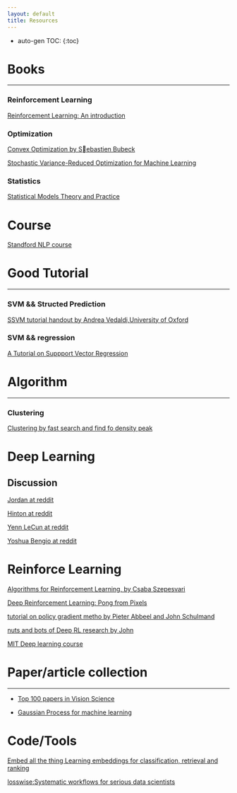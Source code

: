 ```yaml
---
layout: default
title: Resources
---
```


[1]: http://www.princeton.edu/~sbubeck/Bubeck14.pdf
[2]: http://www.robots.ox.ac.uk/~vedaldi/assets/svm-struct-matlab/tutorial/ssvm-tutorial-handout.pdf
[3]: https://gist.github.com/jdeng/d2c538e4cab6dd75bf34
[4]: http://nuweb.neu.edu/ypetrov/most-important-vision-papers.html
[5]: http://www.amazon.com/Statistical-Models-Practice-David-Freedman/dp/0521743850
[6]: http://alex.smola.org/papers/2003/SmoSch03b.pdf
[7]: http://www.reddit.com/r/MachineLearning/comments/2lmo0l/ama_geoffrey_hinton/
[8]: http://www.reddit.com/r/MachineLearning/comments/2fxi6v/ama_michael_i_jordan
[9]: http://www.reddit.com/r/MachineLearning/comments/25lnbt/ama_yann_lecun
[10]:http://www.reddit.com/r/MachineLearning/comments/1ysry1/ama_yoshua_bengio
[11]:http://ipg.epfl.ch/~seeger/lapmalmainweb/papers/bayesgp-tut.pdf
[12]:http://www.ualberta.ca/~szepesva/RLBook/Errata.pdf
[13]:http://karpathy.github.io/2016/05/31/rl/
[14]:http://webdocs.cs.ualberta.ca/~sutton/book/ebook/the-book.html
[15]:http://people.eecs.berkeley.edu/~pabbeel/nips-tutorial-policy-optimization-Schulman-Abbeel.pdf
[16]:http://rll.berkeley.edu/deeprlcourse/docs/nuts-and-bolts.pdf
[17]:http://rll.berkeley.edu/deeprlcourse/#syllabus
[18]:http://www.di.ens.fr/~fbach/2017_SIOPT_NonX.pdf
[19]:http://phontron.com/class/nn4nlp2017/schedule.html
* auto-gen TOC:
{:toc}


# Books 
---

<!-- <html> -->
<!-- <nav> -->
<!-- 	<li><a href="/resources">Resources</a></li> -->
<!-- 	<li><a href="/resources/book">Resources</a></li> -->
<!-- </nav> -->
<!-- </html> -->

### Reinforcement Learning

[Reinforcement Learning: An introduction][14]

### Optimization

[Convex Optimization by Sebastien Bubeck][1]

[Stochastic Variance-Reduced Optimization for Machine Learning][18]


### Statistics
[Statistical Models Theory and Practice][5]

# Course
[Standford NLP course][19]


# Good Tutorial
---

### SVM && Structed Prediction

[SSVM tutorial handout by Andrea Vedaldi,University of Oxford][2]

### SVM && regression
[A Tutorial on Suppport Vector Regression][6]

# Algorithm
---

### Clustering
[Clustering by fast search and find fo density peak][3]


# Deep Learning

## Discussion

[Jordan at reddit][8]

[Hinton at reddit][7]       

[Yenn LeCun at reddit][9]

[Yoshua Bengio at reddit][10]

# Reinforce Learning

[Algorithms for Reinforcement Learning, by Csaba Szepesvari][12]

[Deep Reinforcement Learning: Pong from Pixels][13]

[tutorial on policy gradient metho by Pieter Abbeel and John Schulmand][15]

[nuts and bots of Deep RL research by John][16]

[MIT Deep learning course][17]

# Paper/article collection
---  
  
+ [Top 100 papers in Vision Science][4]

+ [Gaussian Process for machine learning][11]

# Code/Tools

[Embed all the thing Learning embeddings for classification, retrieval and ranking](https://github.com/facebookresearch/Starspace)

[losswise:Systematic workflows for serious data scientists](https://losswise.com)


